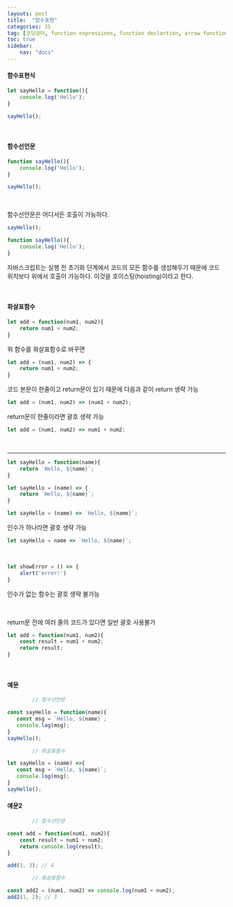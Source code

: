 ```yaml
---
layouts: post
title:  "함수표현"
categories: JS
tag: [코딩앙마, function expressions, function declartion, arrow function]
toc: true
sidebar:
    nav: "docs"
---
```


#### 함수표현식

```js
let sayHello = function(){
    console.log('Hello');
}

sayHello();
```

<br/>

#### 함수선언문

```js
function sayHello(){
    console.log('Hello');
}

sayHello();
```

<br/>

함수선언문은 어디서든 호출이 가능하다.
```js
sayHello();

function sayHello(){
    console.log('Hello');
}
```

자바스크립트는 실행 전 초기화 단계에서 코드의 모든 함수를 생성해두기 때문에 코드 위치보다 위에서 호출이 가능하다. 이것을 호이스팅(hoisting)이라고 한다.

<br/>

#### 화살표함수

```js
let add = function(num1, num2){
    return num1 + num2;
}
```
위 함수를 화살표함수로 바꾸면

```js
let add = (num1, num2) => {
    return num1 + num2;
}
```
코드 본문이 한줄이고 return문이 있기 때문에 다음과 같이 return 생략 가능

```js
let add = (num1, num2) => (num1 + num2);
```
return문이 한줄이라면 괄호 생략 가능

```js
let add = (num1, num2) => num1 + num2;
```

<br/>

---

```js
let sayHello = function(name){
    return `Hello, ${name}`;
}
```
```js
let sayHello = (name) => {
    return `Hello, ${name}`;
}
```
```js
let sayHello = (name) => `Hello, ${name}`;
```
인수가 하나라면 괄호 생략 가능

```js
let sayHello = name => `Hello, ${name}`;
```

<br/>

```js
let showError = () => {
    alert('error!')
}
```
인수가 없는 함수는 괄호 생략 불가능

<br/>

return문 전에 여러 줄의 코드가 있다면 일반 괄호 사용불가
```js
let add = function(num1, num2){
    const result = num1 + num2;
    return result;
}
```

<br/>

#### 예문

```js
        // 함수선언문

const sayHello = function(name){
   const msg = `Hello, ${name}`;
   console.log(msg);
}
sayHello();

        // 화살표함수

let sayHello = (name) =>{
   const msg = `Hello, ${name}`;
   console.log(msg);
}
sayHello();
```

#### 예문2

```js
        // 함수선언문

const add = function(num1, num2){
    const result = num1 + num2;
    return console.log(result);
}

add(1, 3); // 4

        // 화살표함수

const add2 = (num1, num2) => console.log(num1 + num2);
add2(1, 2); // 3
```